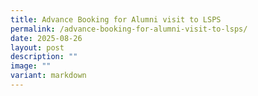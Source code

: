 ```yaml
---
title: Advance Booking for Alumni visit to LSPS
permalink: /advance-booking-for-alumni-visit-to-lsps/
date: 2025-08-26
layout: post
description: ""
image: ""
variant: markdown
---
```

